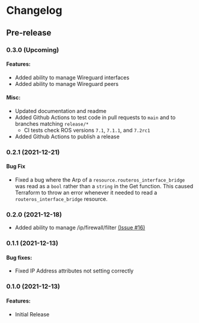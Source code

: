 # Changelog

## Pre-release

### 0.3.0 (Upcoming)
#### Features:
- Added ability to manage Wireguard interfaces
- Added ability to manage Wireguard peers

#### Misc:
- Updated documentation and readme
- Added Github Actions to test code in pull requests to `main` and to branches matching `release/*`
    - CI tests check ROS versions `7.1`, `7.1.1`, and `7.2rc1`
- Added Github Actions to publish a release

### 0.2.1 (2021-12-21)
#### Bug Fix
- Fixed a bug where the Arp of a `resource.routeros_interface_bridge` was read as a `bool` rather than a `string` in the Get function. This caused Terraform to throw an error whenever it needed to read a `routeros_interface_bridge` resource.

### 0.2.0 (2021-12-18)
- Added ability to manage /ip/firewall/filter [(Issue #16)](https://github.com/GNewbury1/terraform-provider-routeros/issues/16)

### 0.1.1 (2021-12-13)
#### Bug fixes:
- Fixed IP Address attributes not setting correctly

### 0.1.0 (2021-12-13)
#### Features:
- Initial Release

